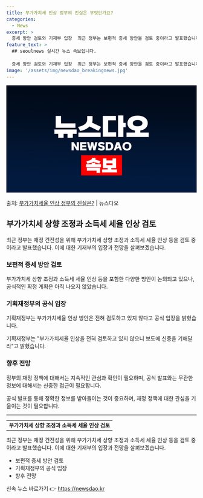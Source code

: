 ```yaml
---
title: 부가가치세 인상 정부의 진실은 무엇인가요?
categories:
  - News
excerpt: >
  증세 방안 검토와 기재부 입장  최근 정부는 보편적 증세 방안을 검토 중이라고 발표했습니다. 특히 부가가치세…
feature_text: >
  ## seoulnews 실시간 뉴스 속보입니다.

  증세 방안 검토와 기재부 입장  최근 정부는 보편적 증세 방안을 검토 중이라고 발표했습니다. 특히 부가가치세…
image: '/assets/img/newsdao_breakingnews.jpg'
---
```


![뉴스다오 속보](/assets/img/newsdao_breakingnews.jpg)

<p>출처: <a href="https://newsdao.kr/4429" rel="dofollow">부가가치세율 인상 정부의 진실은?</a> | 뉴스다오</p>

<h2 data-ke-size="size26">부가가치세 상향 조정과 소득세 세율 인상 검토</h2>
<p data-ke-size="size16">최근 정부는 재정 건전성을 위해 부가가치세 상향 조정과 소득세 세율 인상 등을 검토 중이라고 발표했습니다. 이에 대한 기재부의 입장과 전망을 살펴보겠습니다.</p>

<h3>보편적 증세 방안 검토</h3>
<p data-ke-size="size16">부가가치세 상향 조정과 소득세 세율 인상 등을 포함한 다양한 방안이 논의되고 있으나, 공식적인 확정 계획은 아직 나오지 않았습니다.</p>

<h3>기획재정부의 공식 입장</h3>
<p data-ke-size="size16">기획재정부는 부가가치세율 인상 방안은 전혀 검토하고 있지 않다고 공식 입장을 밝혔습니다.</p>
<p data-ke-size="size16">기획재정부는 "부가가치세율 인상을 전혀 검토하고 있지 않으니 보도에 신중을 기해달라"고 밝혔습니다.</p>

<h3>향후 전망</h3>
<p data-ke-size="size16">정부의 재정 정책에 대해서는 지속적인 관심과 확인이 필요하며, 공식 발표와는 무관한 정보에 대해서는 신중한 접근이 필요합니다.</p>
<p data-ke-size="size16">공식 발표를 통해 정확한 정보를 받아들이는 것이 중요하며, 재정 정책에 대한 관심을 기울이는 것이 필요합니다.</p>

<hr>
<table>
  <tbody>
    <tr>
      <td style="text-align: center; height: 17px;"><b>부가가치세 상향 조정과 소득세 세율 인상 검토</b></td>
    </tr>
  </tbody>
</table>
<p data-ke-size="size16">최근 정부는 재정 건전성을 위해 부가가치세 상향 조정과 소득세 세율 인상 등을 검토 중이라고 발표했습니다. 이에 대한 기재부의 입장과 전망을 살펴보겠습니다.</p>
<ul>
  <li>보편적 증세 방안 검토</li>
  <li>기획재정부의 공식 입장</li>
  <li>향후 전망</li>
</ul> 

신속 뉴스 바로가기 👉 <a href="https://newsdao.kr" rel="dofollow">https://newsdao.kr</a>



